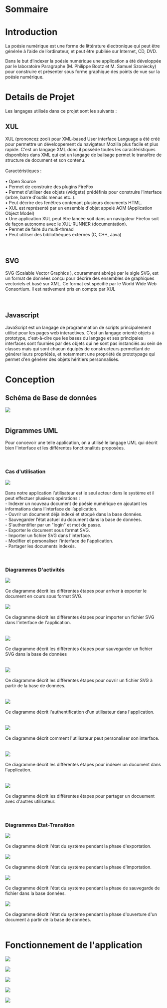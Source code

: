 # Sommaire #



# Introduction #

La poésie numérique est une forme de littérature électronique qui peut être générée à l’aide de l’ordinateur, et peut être publiée sur Internet, CD, DVD.

Dans le but d’indexer la poésie numérique une application a été développée par le laboratoire Paragraphe (M. Philippe Bootz et M. Samuel Szoniecky) pour construire et présenter sous forme graphique des points de vue sur la poésie numérique.



# Details de Projet #

Les langages utilisés dans ce projet sont les suivants :

## XUL ##
XUL (prononcez zool) pour XML-based User interface Language a été créé  pour permettre un développement du navigateur Mozilla plus facile et plus rapide. C'est un langage XML donc il possède toutes les caractéristiques disponibles dans XML qui est un langage de balisage permet le transfère de structure de document et son contenu.
<br><br>
Caractéristiques :<br>
<br>
• Open Source <br>
• Permet de construire des plugins FireFox <br>
• Permet d’utiliser des objets (widgets) prédéfinis pour construire l’interface (arbre, barre d'outils  menus etc..). <br>
• Peut décrire des fenêtres contenant plusieurs documents HTML. <br>
• XUL est représenté par un ensemble d'objet appelé AOM (Application Object Model) <br>
• Une application XUL peut être lancée soit dans un navigateur Firefox soit de façon autonome avec le XUL-RUNNER (documentation). <br>
• Permet de faire du multi-thread <br>
• Peut utiliser des bibliothèques externes (C, C++, Java) <br>
<br><br>
<h2>SVG</h2>
SVG (Scalable Vector Graphics ), couramment abrégé par le sigle SVG, est un format de données conçu pour décrire des ensembles de graphiques vectoriels et basé sur XML. Ce format est spécifié par le World Wide Web Consortium. Il est nativement pris en compte par XUL<br>
<br><br>
<h2>Javascript</h2>
JavaScript est un langage de programmation de scripts principalement utilisé pour les pages web interactives. C'est un langage orienté objets à prototype, c'est-à-dire que les bases du langage et ses principales interfaces sont fournies par des objets qui ne sont pas instanciés au sein de classes mais qui sont chacun équipés de constructeurs permettant de générer leurs propriétés, et notamment une propriété de prototypage qui permet d'en générer des objets héritiers personnalisés.<br>

<h1>Conception</h1>
<h2>Schéma de Base de données</h2>
<img src='http://archipoenum.googlecode.com/svn/trunk/wiki/base_de_%20donnees.png' /><br><br>
<h2>Digrammes UML</h2>
Pour concevoir une telle application, on a utilisé le langage UML qui décrit bien l'interface et les différentes fonctionalités proposées.<br>
<br><br>
<h3>Cas d'utilisation</h3>
<img src='http://archipoenum.googlecode.com/svn/trunk/wiki/Mon_Projet_CDU_1.png' />
<br><br>
Dans notre application l’utilisateur est le seul acteur dans le système et il peut effectuer plusieurs opérations :<br>
- Indexer un nouveau document de poésie numérique en ajoutant les informations dans l’interface de l’application.<br>
- Ouvrir un document déjà indexé et stoqué dans la base données.<br>
- Sauvegarder l’état actuel du document dans la base de données.<br>
- S'authentifier par un "login" et mot de passe.<br>
- Exporter le document sous format SVG.<br>
- Importer un fichier SVG dans l'interface.<br>
- Modifier et personaliser l'interface de l'application.<br>
- Partager les documents indexés.<br>
<br><br>
<h3>Diagrammes D'activités</h3>

<img src='http://archipoenum.googlecode.com/svn/trunk/wiki/Mon_Projet_DA1.png' />
<br><br>
Ce diagramme décrit les différentes étapes pour arriver à exporter le document en cours sous format SVG.<br><br>
<img src='http://archipoenum.googlecode.com/svn/trunk/wiki/Mon_Projet_DA2.png' /><br><br>
Ce diagramme décrit les différentes étapes pour importer un fichier SVG dans l'interface de l'application.<br>
<br><br>
<img src='http://archipoenum.googlecode.com/svn/trunk/wiki/Mon_Projet_DA3.png' /><br><br>
Ce diagramme décrit les différentes étapes pour sauvegarder un fichier SVG dans la base de données<br>
<br><br>
<img src='http://archipoenum.googlecode.com/svn/trunk/wiki/Mon_Projet_DA4.png' /><br><br>
Ce diagramme décrit les différentes étapes pour ouvrir un fichier SVG à partir de la base de données.<br>
<br><br>
<img src='http://archipoenum.googlecode.com/svn/trunk/wiki/Mon_Projet_DA5.png' /><br><br>
Ce diagramme décrit l'authentification d'un utilisateur dans l'application.<br>
<br><br>
<img src='http://archipoenum.googlecode.com/svn/trunk/wiki/Mon_Projet_DA6.png' /><br><br>
Ce diagramme décrit comment l'utilisateur peut personaliser son interface.<br>
<br><br>
<img src='http://archipoenum.googlecode.com/svn/trunk/wiki/Mon_Projet_DA7.png' /><br><br>
Ce diagramme décrit les différentes étapes pour indexer un document dans l'application.<br>
<br><br>
<img src='http://archipoenum.googlecode.com/svn/trunk/wiki/Mon_Projet_DA8.png' /><br><br>
Ce diagramme décrit les différentes étapes pour partager un docuement avec d'autres utilisateur.<br>
<br><br>
<h3>Diagrammes Etat-Transition</h3>
<img src='http://archipoenum.googlecode.com/svn/trunk/wiki/Mon_Projet_ET1.png' /><br><br>
Ce diagramme décrit l'état du système pendant la phase d'exportation.<br><br>
<img src='http://archipoenum.googlecode.com/svn/trunk/wiki/Mon_Projet_ET2.png' /><br><br>
Ce diagramme décrit l'état du système pendant la phase d'importation.<br><br>
<img src='http://archipoenum.googlecode.com/svn/trunk/wiki/Mon_Projet_ET3.png' /><br><br>
Ce diagramme décrit l'état du système pendant la phase de sauvegarde de fichier dans la base données.<br><br>
<img src='http://archipoenum.googlecode.com/svn/trunk/wiki/Mon_Projet_ET4.png' /><br><br>
Ce diagramme décrit l'état du système pendant la phase d'ouverture d'un document à partir de la base de données.<br><br>
<h1>Fonctionnement de l'application</h1>
<img src="http://archipoenum.googlecode.com/svn/trunk/wiki/FireShot%20capture%20%233%20-%20''%20-%20localhost_archipoenum_index_xul_login=admin&id=1.png" /><br><br>
<img src="http://archipoenum.googlecode.com/svn/trunk/wiki/FireShot%20capture%20%235%20-%20''%20-%20localhost_archipoenum_index_xul_login=admin&id=1-2.png" /><br><br>
<img src="http://archipoenum.googlecode.com/svn/trunk/wiki/FireShot%20capture%20%236%20-%20''%20-%20localhost_archipoenum_index_xul_login=admin&id=1-3.png" /><br><br>
<img src="http://archipoenum.googlecode.com/svn/trunk/wiki/FireShot%20capture%20%237%20-%20''%20-%20localhost_archipoenum_index_xul_login=admin&id=1.png" /><br><br>
<img src="http://archipoenum.googlecode.com/svn/trunk/wiki/FireShot%20capture%20%239%20-%20''%20-%20localhost_archipoenum_index_xul_login=admin&id=1.png" /><br><br>